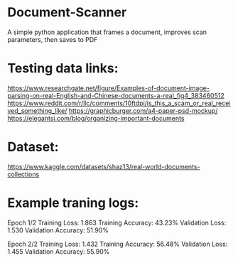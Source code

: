 # Document-Scanner

A simple python application that frames a document, improves scan parameters, then saves to PDF

# Testing data links:

https://www.researchgate.net/figure/Examples-of-document-image-parsing-on-real-English-and-Chinese-documents-a-real_fig4_383460512
https://www.reddit.com/r/llc/comments/10ftdpi/is_this_a_scam_or_real_received_something_like/
https://graphicburger.com/a4-paper-psd-mockup/
https://elegantsi.com/blog/organizing-important-documents

# Dataset:

https://www.kaggle.com/datasets/shaz13/real-world-documents-collections

# Example traning logs:

Epoch 1/2
Training Loss: 1.863
Training Accuracy: 43.23%
Validation Loss: 1.530
Validation Accuracy: 51.90%

Epoch 2/2
Training Loss: 1.432
Training Accuracy: 56.48%
Validation Loss: 1.455
Validation Accuracy: 55.90%
